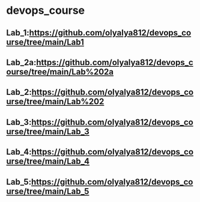 # devops_course
 ## Lab_1:https://github.com/olyalya812/devops_course/tree/main/Lab1
 ## Lab_2a:https://github.com/olyalya812/devops_course/tree/main/Lab%202a
 ## Lab_2:https://github.com/olyalya812/devops_course/tree/main/Lab%202
 ## Lab_3:https://github.com/olyalya812/devops_course/tree/main/Lab_3
 ## Lab_4:https://github.com/olyalya812/devops_course/tree/main/Lab_4
 ## Lab_5:https://github.com/olyalya812/devops_course/tree/main/Lab_5
